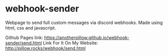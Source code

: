 # webhook-sender
Webpage to send full custom messages via discord webhooks. Made using html, css and javascript.

Github Pages link: https://anotherpillow.github.io/webhook-sender/send.html
Link For It On My Website: http://pillow.rocks/webhook/send.html